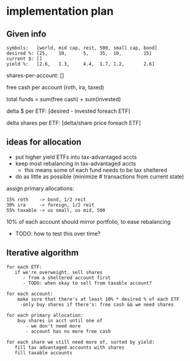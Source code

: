 # implementation plan

## Given info
```
symbols:   [world, mid cap, reit, 500, small cap, bond]
desired %: [25,    10,      5,    35,  10,        15]
current $: []
yield %:   [2.6,   1.3,     4.4,  1.7, 1.2,       2.6]
```

shares-per-account: []

free cash per account (roth, ira, taxed)

total funds = sum(free cash) + sum(invested)

delta $ per ETF: [desired - invested foreach ETF]

delta shares per ETF: [delta/share price foreach ETF]

## ideas for allocation
   * put higher yield ETFs into tax-advantaged accts
   * keep most rebalancing in tax-advantaged accts
      * this means some of each fund needs to be tax sheltered
   * do as little as possible (minimize # transactions from current state)

assign primary allocations:

```
15% roth    -> bond, 1/2 reit
30% ira     -> foreign, 1/2 reit
55% taxable -> us small, us mid, 500
```

10% of each account should mirror portfolio, to ease rebalancing
   * TODO: how to test this over time?

## Iterative algorithm

```
for each ETF:
   if we're overweight, sell shares
      - from a sheltered account first
      - TODO: when okay to sell from taxable account?

for each account:
    make sure that there's at least 10% * desired % of each ETF
     -only buy shares if there's: free cash && we need shares

for each primary allocation:
    buy shares in acct until one of
       - we don't need more
       - account has no more free cash

for each share we still need more of, sorted by yield:
   fill tax advantaged accounts with shares
   fill taxable accounts
```
